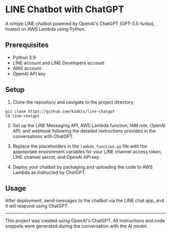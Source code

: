# LINE Chatbot with ChatGPT

A simple LINE chatbot powered by OpenAI's ChatGPT (GPT-3.5-turbo), hosted on AWS Lambda using Python.

## Prerequisites

- Python 3.9
- LINE account and LINE Developers account
- AWS account
- OpenAI API key

## Setup

1. Clone the repository and navigate to the project directory:

```
git clone https://github.com/kzmkts/line-chatgpt
cd line-chatgpt
```

2. Set up the LINE Messaging API, AWS Lambda function, IAM role, OpenAI API, and webhook following the detailed instructions provided in the conversations with ChatGPT.

3. Replace the placeholders in the `lambda_function.py` file with the appropriate environment variables for your LINE channel access token, LINE channel secret, and OpenAI API key.

4. Deploy your chatbot by packaging and uploading the code to AWS Lambda as instructed by ChatGPT.

## Usage

After deployment, send messages to the chatbot via the LINE chat app, and it will respond using ChatGPT.

---

This project was created using OpenAI's ChatGPT. All instructions and code snippets were generated during the conversation with the AI model.
